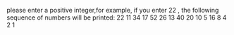 please enter a positive integer,for example,
if you enter 22 , the following sequence of numbers will be printed: 22 11 34 17 52 26 13 40 20 10 5 16 8 4 2 1 

